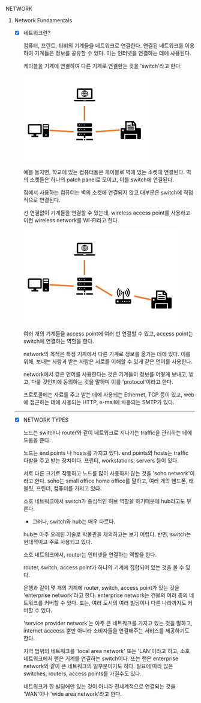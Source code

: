 NETWORK

1. Network Fundamentals
  
    - [x] 네트워크란?
        
        컴퓨터, 프린트, 티비의 기계들을 네트워크로 연결한다. 연결된 네트워크를 이용하여 기계들은 정보를 공유할 수 있다. 이는 인터넷을 연결하는 데에 사용된다.
        
        케이블을 기계에 연결하여 다른 기계로 연결한는 것을 'switch'라고 한다.
        
        ![switch](./switch.png)
        
        예를 들자면, 학교에 있는 컴퓨터들은 케이블로 벽에 있는 소켓에 연결된다. 벽의 소켓들은 하나의 patch panel로 모이고, 이를 switch에 연결된다. 
        
        집에서 사용하는 컴퓨터는 벽의 소켓에 연결되지 않고 대부분은 switch에 직접적으로 연결된다.
        
        선 연결없이 기계들을 연결할 수 있는데, wireless access point를 사용하고 이런 wireless network를 WI-FI라고 한다.
        
        ![switch_with_wifi](./wifi.png)
        
        여러 개의 기계들을 access point에 여러 번 연결할 수 있고, access point는 switch에 연결하는 역할을 한다.
        
        network의 목적은 특정 기계에서 다른 기계로 정보를 옮기는 데에 있다. 이를 위해, 보내는 사람과 받는 사람은 서로를 이해할 수 있게 같은 언어를 사용한다. 
        
        network에서 같은 언어를 사용한다는 것은 기계들이 정보를 어떻게 보내고, 받고, 다룰 것인지에 동의하는 것을 말하며 이를 'protocol'이라고 한다.
        
        프로토콜에는 자료를 주고 받는 데에 사용되는 Ethernet, TCP 등이 있고, web에 접근하는 데에 사용되는 HTTP, e-mail에 사용되는 SMTP가 있다.
    -----
    - [x] NETWORK TYPES
        
        노드는 switch나 router와 같이 네트워크로 지나가는 traffic을 관리하는 데에 도움을 준다.
       
        노드는 end points 나 hosts를 가지고 있다. end points와 hosts는 traffic 다발을 주고 받는 장치이다. 프린터, workstations, servers 등이 있다.
        
        서로 다른 크기로 작동하고 노드를 많이 사용하지 않는 것을 'soho network'이라고 한다. soho는 small office home office를 말하고, 여러 개의 핸드폰, 태블릿, 프린더, 컴퓨터를 가지고 있다.
        
        소호 네트워크에서 switch가 중심적인 허브 역할을 하기때문에 hub라고도 부른다.
        
        * 그러나, switch와 hub는 매우 다르다.
        
        hub는 아주 오래된 기술로 박물관을 제외하고는 보기 어렵다. 반면, switch는 현대적이고 주로 사용되고 있다.
        
        소호 네트워크에서, router는 인터넷을 연결하는 역할을 한다.
        
        router, switch, access point가 하나의 기계에 집합되어 있는 것을 볼 수 있다.
        
        은행과 같이 몇 개의 기계에 router, switch, access point가 있는 것을 'enterprise network'라고 한다. enterprise network는 건물의 여러 층의 네트워크를 커버할 수 있다. 또는, 여러 도시의 여러 빌딩이나 다른 나라까지도 커버할 수 있다.
        
        'service provider network'는 아주 큰 네트워크를 가지고 있는 것을 말하고, internet acceess 뿐만 아니라 소비자들을 연결해주는 서비스를 제공하기도 한다. 
        
        지역 범위의 네트워크를 'local area network' 또는 'LAN'이라고 하고, 소호 네트워크에서 랜은 기계를 연결하는 switch이다. 또는 랜은 enterprise network와 같이 큰 네트워크의 일부분이기도 하다. 필요에 따라 많은 switches, routers, access points를 가질수도 있다. 
        
        네트워크가 한 빌딩에만 있는 것이 아니라 전세계적으로 연결되는 것을 'WAN'이나 'wide area network'라고 한다. 
